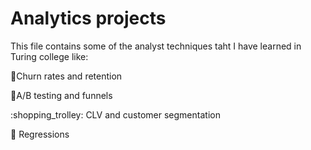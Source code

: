 # Analytics projects

This file contains some of the analyst techniques taht I have learned in Turing college like:

:runner:Churn rates and retention

:test_tube:A/B testing and funnels

:shopping_trolley: CLV and customer segmentation

:abacus: Regressions

